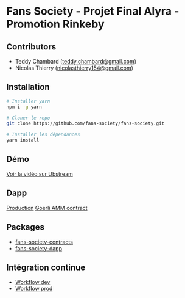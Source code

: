 # Fans Society - Projet Final Alyra - Promotion Rinkeby

## Contributors

- Teddy Chambard (teddy.chambard@gmail.com)
- Nicolas Thierry (nicolasthierry154@gmail.com)

## Installation

```sh
# Installer yarn
npm i -g yarn

# Cloner le repo
git clone https://github.com/fans-society/fans-society.git

# Installer les dépendances
yarn install
```

## Démo

[Voir la vidéo sur Ubstream](https://ubstream.com/_h/wRFXBD)

## Dapp

[Production](https://fans-society.vercel.app)
[Goerli AMM contract](https://goerli.etherscan.io/address/0x9DC7855CE2bE63fa182915692fb5D9F870929e6d#code)

## Packages

- [fans-society-contracts](./packages/fans-society-contracts/)
- [fans-society-dapp](./packages/fans-society-dapp)

## Intégration continue

- [Workflow dev](https://github.com/fans-society/fans-society/blob/master/.github/workflows/ci.yml)
- [Workflow prod](https://github.com/fans-society/fans-society/blob/master/.github/workflows/ci-prod.yml)
